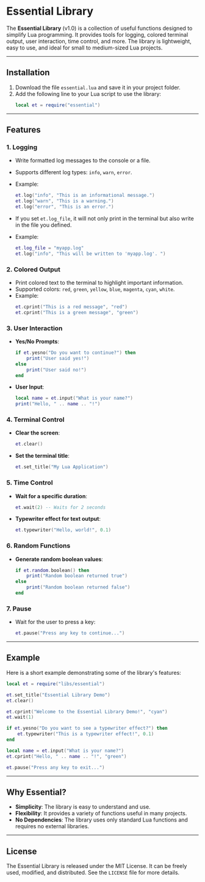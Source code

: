 # **Essential Library**

The **Essential Library** (v1.0) is a collection of useful functions designed to simplify Lua programming. It provides tools for logging, colored terminal output, user interaction, time control, and more. The library is lightweight, easy to use, and ideal for small to medium-sized Lua projects.

---

## **Installation**
1. Download the file `essential.lua` and save it in your project folder.
2. Add the following line to your Lua script to use the library:
   ```lua
   local et = require("essential")
   ```

---

## **Features**
### **1. Logging**
- Write formatted log messages to the console or a file.
- Supports different log types: `info`, `warn`, `error`.
- Example:
  ```lua
  et.log("info", "This is an informational message.")
  et.log("warn", "This is a warning.")
  et.log("error", "This is an error.")
  ```

- If you set `et.log_file`, it will not only print in the terminal but also write in the file you defined.
- Example:
  ```lua
  et.log_file = "myapp.log"
  et.log("info", "This will be written to 'myapp.log'. ")
### **2. Colored Output**
- Print colored text to the terminal to highlight important information.
- Supported colors: `red`, `green`, `yellow`, `blue`, `magenta`, `cyan`, `white`.
- Example:
  ```lua
  et.cprint("This is a red message", "red")
  et.cprint("This is a green message", "green")
  ```

### **3. User Interaction**
- **Yes/No Prompts**:
  ```lua
  if et.yesno("Do you want to continue?") then
      print("User said yes!")
  else
      print("User said no!")
  end
  ```
- **User Input**:
  ```lua
  local name = et.input("What is your name?")
  print("Hello, " .. name .. "!")
  ```

### **4. Terminal Control**
- **Clear the screen**:
  ```lua
  et.clear()
  ```
- **Set the terminal title**:
  ```lua
  et.set_title("My Lua Application")
  ```

### **5. Time Control**
- **Wait for a specific duration**:
  ```lua
  et.wait(2) -- Waits for 2 seconds
  ```
- **Typewriter effect for text output**:
  ```lua
  et.typewriter("Hello, world!", 0.1)
  ```

### **6. Random Functions**
- **Generate random boolean values**:
  ```lua
  if et.random.boolean() then
      print("Random boolean returned true")
  else
      print("Random boolean returned false")
  end
  ```

### **7. Pause**
- Wait for the user to press a key:
  ```lua
  et.pause("Press any key to continue...")
  ```

---

## **Example**
Here is a short example demonstrating some of the library's features:

```lua
local et = require("libs/essential")

et.set_title("Essential Library Demo")
et.clear()

et.cprint("Welcome to the Essential Library Demo!", "cyan")
et.wait(1)

if et.yesno("Do you want to see a typewriter effect?") then
    et.typewriter("This is a typewriter effect!", 0.1)
end

local name = et.input("What is your name?")
et.cprint("Hello, " .. name .. "!", "green")

et.pause("Press any key to exit...")
```

---

## **Why Essential?**
- **Simplicity**: The library is easy to understand and use.
- **Flexibility**: It provides a variety of functions useful in many projects.
- **No Dependencies**: The library uses only standard Lua functions and requires no external libraries.

---

## **License**
The Essential Library is released under the MIT License. It can be freely used, modified, and distributed. See the `LICENSE` file for more details.

